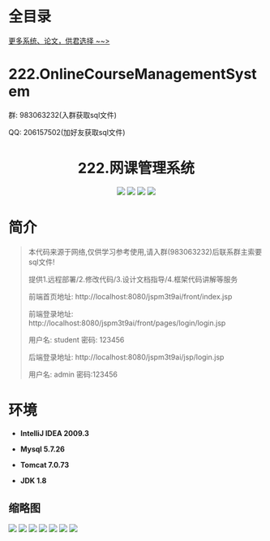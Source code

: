# 全目录

[更多系统、论文，供君选择 ~~>](https://www.yuque.com/wisebit/blog)

# 222.OnlineCourseManagementSystem

<p>群: 983063232(入群获取sql文件)</p>
<p>QQ: 206157502(加好友获取sql文件)</p>


<p><h1 align="center">222.网课管理系统</h1></p>


<p align="center">
	<img src="https://img.shields.io/badge/jdk-1.8-orange.svg"/>
    <img src="https://img.shields.io/badge/spring-5.x-lightgrey.svg"/>
    <img src="https://img.shields.io/badge/springmvc-3.x-blue.svg"/>
    <img src="https://img.shields.io/badge/mybatis-5.x-yellow.svg"/>
</p>

# 简介


> 本代码来源于网络,仅供学习参考使用,请入群(983063232)后联系群主索要sql文件!
>
> 提供1.远程部署/2.修改代码/3.设计文档指导/4.框架代码讲解等服务
>
> 前端首页地址: http://localhost:8080/jspm3t9ai/front/index.jsp
> 
> 前端登录地址: http://localhost:8080/jspm3t9ai/front/pages/login/login.jsp
> 
> 用户名: student 密码: 123456
> 
> 后端登录地址: http://localhost:8080/jspm3t9ai/jsp/login.jsp
>
> 用户名: admin  密码:123456


# 环境

- <b>IntelliJ IDEA 2009.3</b>

- <b>Mysql 5.7.26</b>

- <b>Tomcat 7.0.73</b>

- <b>JDK 1.8</b>




## 缩略图

![](https://bitwise.oss-cn-heyuan.aliyuncs.com/2024/9/10/38c1bf4f-15cb-42a4-b187-34db0ddd531a.png)
![](https://bitwise.oss-cn-heyuan.aliyuncs.com/2024/9/10/5b0aeaee-bee3-42fd-84cd-2b7d8712f7b5.png)
![](https://bitwise.oss-cn-heyuan.aliyuncs.com/2024/9/10/7d2e8ad9-e743-45bc-9176-1ed4b1ac22df.png)
![](https://bitwise.oss-cn-heyuan.aliyuncs.com/2024/9/10/b1a26a6e-52f8-4598-a08a-cb984e90fd65.png)
![](https://bitwise.oss-cn-heyuan.aliyuncs.com/2024/9/10/0bd8f27c-c74b-478b-925f-22357f2ee3d3.png)
![](https://bitwise.oss-cn-heyuan.aliyuncs.com/2024/9/10/9a422046-f725-4adf-b2ec-c5bdde8794e3.png)
![](https://bitwise.oss-cn-heyuan.aliyuncs.com/2024/9/10/00790ec4-c07b-4ea6-b763-68833451a291.png)



